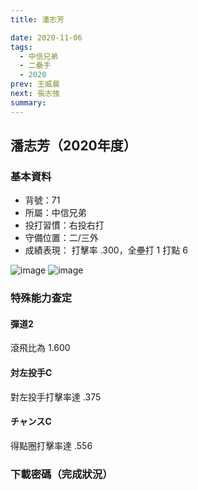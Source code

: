 ```yaml
---
title: 潘志芳

date: 2020-11-06
tags:
  - 中信兄弟
  - 二壘手
  - 2020
prev: 王威晨
next: 張志強
summary: 
---
```


## 潘志芳（2020年度）

### 基本資料

- 背號：71
- 所屬：中信兄弟
- 投打習慣：右投右打
- 守備位置：二/三外
- 成績表現： 打擊率 .300，全壘打 1 打點 6

![image](https://i.imgur.com/uOOAFzl.jpg)
![image](https://i.imgur.com/nMHeI7c.jpg)

### 特殊能力查定

#### 彈道2

滾飛比為 1.600

#### 対左投手C

對左投手打擊率達 .375

#### チャンスC

得點圈打擊率達 .556

### 下載密碼（完成狀況）
